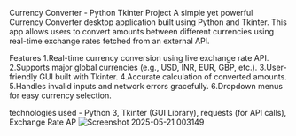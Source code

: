 Currency Converter - Python Tkinter Project
A simple yet powerful Currency Converter desktop application built using Python and Tkinter. This app allows users to convert amounts between different currencies using real-time exchange rates fetched from an external API.
 
Features
1.Real-time currency conversion using live exchange rate API.
2.Supports major global currencies (e.g., USD, INR, EUR, GBP, etc.).
3.User-friendly GUI built with Tkinter.
4.Accurate calculation of converted amounts.
5.Handles invalid inputs and network errors gracefully.
6.Dropdown menus for easy currency selection.

technologies used - Python 3, Tkinter (GUI Library), requests (for API calls), Exchange Rate AP
![Screenshot 2025-05-21 003149](https://github.com/user-attachments/assets/30295f63-a8ce-4007-be1f-e7b07e85ef2c)
